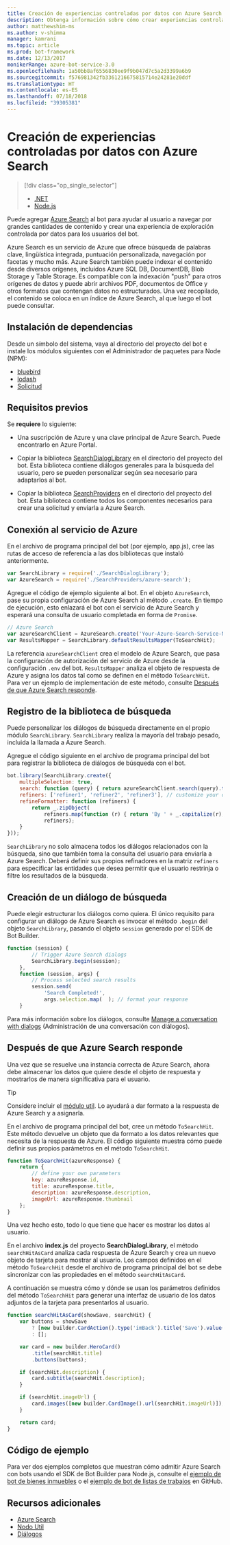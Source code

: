 ```yaml
---
title: Creación de experiencias controladas por datos con Azure Search | Microsoft Docs
description: Obtenga información sobre cómo crear experiencias controladas por datos con Azure Search y ayude a los usuarios a navegar por grandes cantidades de contenido en un bot con el SDK de Bot Builder para Node.js y Azure Search.
author: matthewshim-ms
ms.author: v-shimma
manager: kamrani
ms.topic: article
ms.prod: bot-framework
ms.date: 12/13/2017
monikerRange: azure-bot-service-3.0
ms.openlocfilehash: 1a50bb8af6556830ee9f9b047d7c5a2d3399a6b9
ms.sourcegitcommit: f576981342fb3361216675815714e24281e20ddf
ms.translationtype: HT
ms.contentlocale: es-ES
ms.lasthandoff: 07/18/2018
ms.locfileid: "39305381"
---
```

# <a name="create-data-driven-experiences-with-azure-search"></a>Creación de experiencias controladas por datos con Azure Search 
> [!div class="op_single_selector"]
> - [.NET](../dotnet/bot-builder-dotnet-search-azure.md)
> - [Node.js](../nodejs/bot-builder-nodejs-search-azure.md)

Puede agregar [Azure Search][search] al bot para ayudar al usuario a navegar por grandes cantidades de contenido y crear una experiencia de exploración controlada por datos para los usuarios del bot.

Azure Search es un servicio de Azure que ofrece búsqueda de palabras clave, lingüística integrada, puntuación personalizada, navegación por facetas y mucho más. Azure Search también puede indexar el contenido desde diversos orígenes, incluidos Azure SQL DB, DocumentDB, Blob Storage y Table Storage. Es compatible con la indexación "push" para otros orígenes de datos y puede abrir archivos PDF, documentos de Office y otros formatos que contengan datos no estructurados. Una vez recopilado, el contenido se coloca en un índice de Azure Search, al que luego el bot puede consultar.

## <a name="install-dependencies"></a>Instalación de dependencias

Desde un símbolo del sistema, vaya al directorio del proyecto del bot e instale los módulos siguientes con el Administrador de paquetes para Node (NPM):

* [bluebird](https://www.npmjs.com/package/bluebird)
* [lodash](https://www.npmjs.com/package/lodash)
* [Solicitud](https://www.npmjs.com/package/request)

## <a name="prerequisites"></a>Requisitos previos

Se **requiere** lo siguiente: 
- Una suscripción de Azure y una clave principal de Azure Search. Puede encontrarlo en Azure Portal.
- Copiar la biblioteca [SearchDialogLibrary](https://github.com/Microsoft/botBuilder-Samples/tree/master/Node/demo-Search/SearchDialogLibrary) en el directorio del proyecto del bot. Esta biblioteca contiene diálogos generales para la búsqueda del usuario, pero se pueden personalizar según sea necesario para adaptarlos al bot. 

- Copiar la biblioteca [SearchProviders](https://github.com/Microsoft/botBuilder-Samples/tree/master/Node/demo-Search/SearchProviders) en el directorio del proyecto del bot. Esta biblioteca contiene todos los componentes necesarios para crear una solicitud y enviarla a Azure Search.

## <a name="connect-to-the-azure-service"></a>Conexión al servicio de Azure 

En el archivo de programa principal del bot (por ejemplo, app.js), cree las rutas de acceso de referencia a las dos bibliotecas que instaló anteriormente. 

```javascript
var SearchLibrary = require('./SearchDialogLibrary');
var AzureSearch = require('./SearchProviders/azure-search');
```

Agregue el código de ejemplo siguiente al bot. En el objeto `AzureSearch`, pase su propia configuración de Azure Search al método `.create`. En tiempo de ejecución, esto enlazará el bot con el servicio de Azure Search y esperará una consulta de usuario completada en forma de `Promise`.  

```javascript
// Azure Search
var azureSearchClient = AzureSearch.create('Your-Azure-Search-Service-Name', 'Your-Azure-Search-Primary-Key', 'Your-Azure-Search-Service-Index');
var ResultsMapper = SearchLibrary.defaultResultsMapper(ToSearchHit);
```

 La referencia `azureSearchClient` crea el modelo de Azure Search, que pasa la configuración de autorización del servicio de Azure desde la configuración `.env` del bot. 
 `ResultsMapper` analiza el objeto de respuesta de Azure y asigna los datos tal como se definen en el método `ToSearchHit`. Para ver un ejemplo de implementación de este método, consulte [Después de que Azure Search responde](#after-azure-search-responds).

## <a name="register-the-search-library"></a>Registro de la biblioteca de búsqueda
Puede personalizar los diálogos de búsqueda directamente en el propio módulo `SearchLibrary`. `SearchLibrary` realiza la mayoría del trabajo pesado, incluida la llamada a Azure Search. 

Agregue el código siguiente en el archivo de programa principal del bot para registrar la biblioteca de diálogos de búsqueda con el bot. 

```javascript
bot.library(SearchLibrary.create({
    multipleSelection: true,
    search: function (query) { return azureSearchClient.search(query).then(ResultsMapper); },
    refiners: ['refiner1', 'refiner2', 'refiner3'], // customize your own refiners 
    refineFormatter: function (refiners) {
        return _.zipObject(
            refiners.map(function (r) { return 'By ' + _.capitalize(r); }),
            refiners);
    }
}));
```
`SearchLibrary` no solo almacena todos los diálogos relacionados con la búsqueda, sino que también toma la consulta del usuario para enviarla a Azure Search. Deberá definir sus propios refinadores en la matriz `refiners` para especificar las entidades que desea permitir que el usuario restrinja o filtre los resultados de la búsqueda.  

## <a name="create-a-search-dialog"></a>Creación de un diálogo de búsqueda

Puede elegir estructurar los diálogos como quiera. El único requisito para configurar un diálogo de Azure Search es invocar el método `.begin` del objeto `SearchLibrary`, pasando el objeto `session` generado por el SDK de Bot Builder. 

```javascript
function (session) {
        // Trigger Azure Search dialogs 
        SearchLibrary.begin(session);
    },
    function (session, args) {
        // Process selected search results
        session.send(
            'Search Completed!',
            args.selection.map(  ); // format your response 
    }
```
Para más información sobre los diálogos, consulte [Manage a conversation with dialogs](bot-builder-nodejs-dialog-manage-conversation.md) (Administración de una conversación con diálogos).

## <a name="after-azure-search-responds"></a>Después de que Azure Search responde 

Una vez que se resuelve una instancia correcta de Azure Search, ahora debe almacenar los datos que quiere desde el objeto de respuesta y mostrarlos de manera significativa para el usuario.

> [!TIP]
> Considere incluir el [módulo util][NodeUtil]. Lo ayudará a dar formato a la respuesta de Azure Search y a asignarla.

En el archivo de programa principal del bot, cree un método `ToSearchHit`. Este método devuelve un objeto que da formato a los datos relevantes que necesita de la respuesta de Azure. El código siguiente muestra cómo puede definir sus propios parámetros en el método `ToSearchHit`. 
 
 ```javascript
 function ToSearchHit(azureResponse) {
     return {
         // define your own parameters 
         key: azureResponse.id,
         title: azureResponse.title,
         description: azureResponse.description,
         imageUrl: azureResponse.thumbnail
     };
 }
```
Una vez hecho esto, todo lo que tiene que hacer es mostrar los datos al usuario. 

 En el archivo **index.js** del proyecto **SearchDialogLibrary**, el método `searchHitAsCard` analiza cada respuesta de Azure Search y crea un nuevo objeto de tarjeta para mostrar al usuario. Los campos definidos en el método `ToSearchHit` desde el archivo de programa principal del bot se debe sincronizar con las propiedades en el método `searchHitAsCard`. 

A continuación se muestra cómo y dónde se usan los parámetros definidos del método `ToSearchHit` para generar una interfaz de usuario de los datos adjuntos de la tarjeta para presentarlos al usuario. 

```javascript
function searchHitAsCard(showSave, searchHit) {
    var buttons = showSave
        ? [new builder.CardAction().type('imBack').title('Save').value(searchHit.key)]
        : [];

    var card = new builder.HeroCard()
        .title(searchHit.title) 
        .buttons(buttons);

    if (searchHit.description) {
        card.subtitle(searchHit.description);
    }

    if (searchHit.imageUrl) {
        card.images([new builder.CardImage().url(searchHit.imageUrl)]);
    }

    return card;
}
```

## <a name="sample-code"></a>Código de ejemplo

Para ver dos ejemplos completos que muestran cómo admitir Azure Search con bots usando el SDK de Bot Builder para Node.js, consulte el [ejemplo de bot de bienes inmuebles](https://github.com/Microsoft/BotBuilder-Samples/tree/master/Node/demo-Search/RealEstateBot) o el [ejemplo de bot de listas de trabajos](https://github.com/Microsoft/BotBuilder-Samples/tree/master/Node/demo-Search/JobListingBot) en GitHub. 

## <a name="additional-resources"></a>Recursos adicionales

* [Azure Search][search]
* [Nodo Util][NodeUtil]
* [Diálogos](bot-builder-nodejs-dialog-manage-conversation.md)

[NodeUtil]: https://nodejs.org/api/util.html
[search]: /azure/search/search-what-is-azure-search